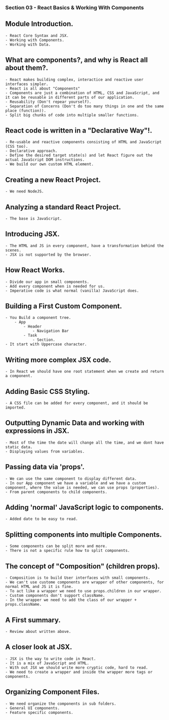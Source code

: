 ### Section 03 - React Basics & Working With Components
## Module Introduction.
    - React Core Syntax and JSX.
    - Working with Components.
    - Working with Data.

## What are components?, and why is React all about them?.
    - React makes building complex, interactice and reactive user interfaces simpler.
    - React is all about "Components"
    - Components are just a combination of HTML, CSS and JavaScript, and it can be reusable in different parts of our application.
    - Reusability (Don't repear yourself).
    - Separation of Concerns (Don't do too many things in one and the same place (function)).
    - Split big chunks of code into multiple smaller functions.

## React code is written in a "Declarative Way"!.
    - Re-usable and reactive components consisting of HTML and JavaScript (CSS too).
    - Declarative approach.
    - Define the desired target state(s) and let React figure out the actual JavaScript DOM instructions.
    - We build our own custom HTML element.

## Creating a new React Project.
    - We need NodeJS.

## Analyzing a standard React Project.
    - The base is JavaScript.

## Introducing JSX.
    - The HTML and JS in every component, have a transformation behind the scenes.
    - JSX is not supported by the browser.

## How React Works.
    - Divide our app in small components.
    - Add every component when is needed for us.
    - Imperative code is what normal (vanilla) JavaScript does.

## Building a First Custom Component.
    - You Build a component tree.
        - App
            - Header
                - Navigation Bar
            - Task
                - Section.
    - It start with Uppercase character.

## Writing more complex JSX code.
    - In React we should have one root statement when we create and return a component.

## Adding Basic CSS Styling.
    - A CSS file can be added for every component, and it should be imported.

## Outputting Dynamic Data and working with expressions in JSX.
    - Most of the time the date will change all the time, and we dont have static data.
    - Displaying values from variables.

## Passing data via 'props'.
    - We can use the same component to display different data.
    - In our App component we have a variable and we have a custom component, where the value is needed, we can use props (properties).
    - From parent components to child components. 

## Adding 'normal' JavaScript logic to components.
    - Added date to be easy to read.

## Splitting components into multiple Components.
    - Some components can be split more and more.
    - There is not a specific rule how to split components.

## The concept of "Composition" (children props).
    - Composition is to build User interfaces with small components.
    - We can't use custome components are wrapper of other components, for normal HTML and JS it is fine.
    - To act like a wrapper we need to use props.children in our wrapper.
    - Custom components don't support className.
    - In the wrapper we need to add the class of our wrapper + props.className.

## A First summary.
    - Review about written above.

## A closer look at JSX.
    - JSX is the way to write code in React.
    - It is a mix of JavaScript and HTML.
    - With out JSX we should write more cryptic code, hard to read.
    - We need to create a wrapper and inside the wrapper more tags or components.

## Organizing Component Files.
    - We need organize the components in sub folders.
    - General UI components.
    - Feature specific components.

